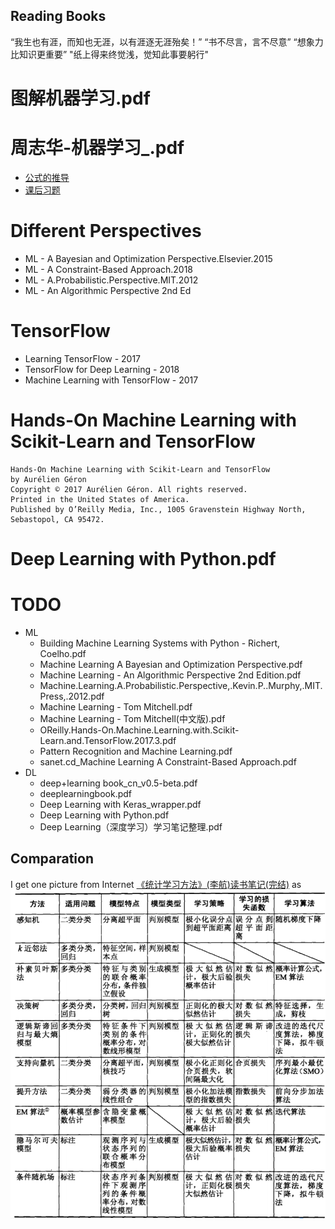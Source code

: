 Reading Books
------------

“我生也有涯，而知也无涯，以有涯逐无涯殆矣！”
“书不尽言，言不尽意”
“想象力比知识更重要”
"纸上得来终觉浅，觉知此事要躬行"

# 图解机器学习.pdf

# 周志华-机器学习_.pdf
- [公式的推导](https://github.com/datawhalechina/pumpkin-book)
- [课后习题](https://zhuanlan.zhihu.com/c_1013850291887845376)

# Different Perspectives
- ML - A Bayesian and Optimization Perspective.Elsevier.2015
- ML - A Constraint-Based Approach.2018
- ML - A.Probabilistic.Perspective.MIT.2012
- ML - An Algorithmic Perspective 2nd Ed

# TensorFlow
- Learning TensorFlow - 2017
- TensorFlow for Deep Learning - 2018
- Machine Learning with TensorFlow - 2017


# Hands-On Machine Learning with Scikit-Learn and TensorFlow
```
Hands-On Machine Learning with Scikit-Learn and TensorFlow
by Aurélien Géron
Copyright © 2017 Aurélien Géron. All rights reserved.
Printed in the United States of America.
Published by O’Reilly Media, Inc., 1005 Gravenstein Highway North, Sebastopol, CA 95472.
```

# Deep Learning with Python.pdf


# TODO
- ML
  - Building Machine Learning Systems with Python - Richert, Coelho.pdf
  - Machine Learning  A Bayesian and Optimization Perspective.pdf
  - Machine Learning - An Algorithmic Perspective 2nd Edition.pdf
  - Machine.Learning.A.Probabilistic.Perspective,.Kevin.P..Murphy,.MIT.Press,.2012.pdf
  - Machine Learning - Tom Mitchell.pdf
  - Machine Learning - Tom Mitchell(中文版).pdf
  - OReilly.Hands-On.Machine.Learning.with.Scikit-Learn.and.TensorFlow.2017.3.pdf
  - Pattern Recognition and Machine Learning.pdf
  - sanet.cd_Machine Learning A Constraint-Based Approach.pdf
- DL
  - deep+learning book_cn_v0.5-beta.pdf
  - deeplearningbook.pdf
  - Deep Learning with Keras_wrapper.pdf
  - Deep Learning with Python.pdf
  - Deep Learning（深度学习）学习笔记整理.pdf


## Comparation
I get one picture from Internet [《统计学习方法》(李航)读书笔记(完结)](https://www.cnblogs.com/limitlessun/p/8611103.html) as
![](images/statistics-ML.png)

